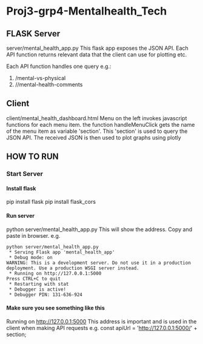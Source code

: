 # Proj3-grp4-Mentalhealth_Tech

## FLASK Server
server/mental_health_app.py
This flask app exposes the JSON API.
Each API function returns relevant data that the client can use for plotting etc.

Each API function handles one query e.g.:
1. /mental-vs-physical
2. //mental-health-comments

## Client
client/mental_health_dashboard.html
Menu on the left invokes javascript functions for each menu item.
the function handleMenuClick gets the name of the menu item as variable 'section'.
This 'section' is used to query the JSON API.
The received JSON is then used to plot graphs using plotly



## HOW TO RUN
### Start Server
#### Install flask
pip install flask
pip install flask_cors

#### Run server
python server/mental_health_app.py
This will show the address. Copy and paste in browser.
e.g.
```
python server/mental_health_app.py
 * Serving Flask app 'mental_health_app'
 * Debug mode: on
WARNING: This is a development server. Do not use it in a production deployment. Use a production WSGI server instead.
 * Running on http://127.0.0.1:5000
Press CTRL+C to quit
 * Restarting with stat
 * Debugger is active!
 * Debugger PIN: 131-636-924
 ```

#### Make sure you see something like this
Running on http://127.0.0.1:5000
This address is important and is used in the client when making API requests
e.g. const apiUrl = 'http://127.0.0.1:5000/' + section;